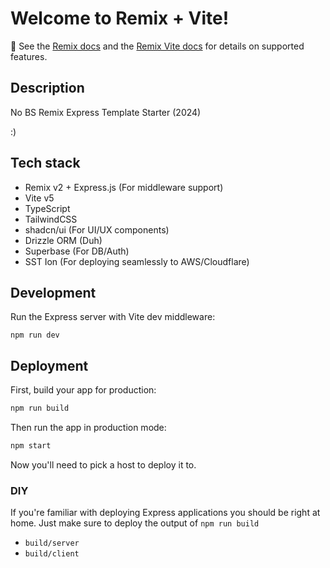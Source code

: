 # Welcome to Remix + Vite!

📖 See the [Remix docs](https://remix.run/docs) and the [Remix Vite docs](https://remix.run/docs/en/main/future/vite)
for details on supported features.

## Description

No BS Remix Express Template Starter (2024)

:)

## Tech stack

- Remix v2 + Express.js (For middleware support)
- Vite v5
- TypeScript
- TailwindCSS
- shadcn/ui (For UI/UX components)
- Drizzle ORM (Duh)
- Superbase (For DB/Auth)
- SST Ion (For deploying seamlessly to AWS/Cloudflare)

## Development

Run the Express server with Vite dev middleware:

```shellscript
npm run dev
```

## Deployment

First, build your app for production:

```sh
npm run build
```

Then run the app in production mode:

```sh
npm start
```

Now you'll need to pick a host to deploy it to.

### DIY

If you're familiar with deploying Express applications you should be right at home. Just make sure to deploy the output
of `npm run build`

- `build/server`
- `build/client`
